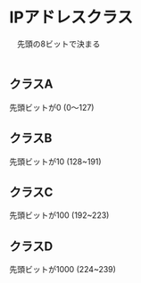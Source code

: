 # IPアドレスクラス
　先頭の8ビットで決まる
<br>
<br>
## クラスA
先頭ビットが0
(0～127)

## クラスB
先頭ビットが10
(128~191)

## クラスC
先頭ビットが100
(192~223)

## クラスD
先頭ビットが1000
(224~239)

